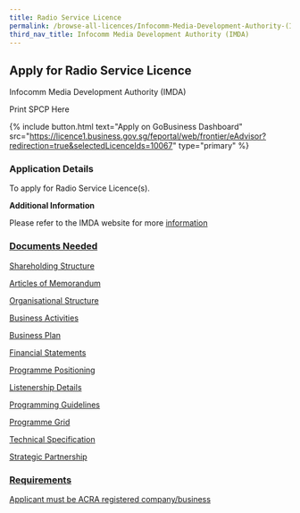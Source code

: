 ```yaml
---
title: Radio Service Licence
permalink: /browse-all-licences/Infocomm-Media-Development-Authority-(IMDA)/Radio-Service-Licence
third_nav_title: Infocomm Media Development Authority (IMDA)
---
```


## Apply for Radio Service Licence

Infocomm Media Development Authority (IMDA)

Print SPCP Here


{% include button.html text="Apply on GoBusiness Dashboard" src="https://licence1.business.gov.sg/feportal/web/frontier/eAdvisor?redirection=true&selectedLicenceIds=10067" type="primary" %}

### Application Details

<p>To apply for Radio Service Licence(s).</p>

**Additional Information**

<p>Please refer to the IMDA website for more&nbsp;<a href="https://www.imda.gov.sg/regulations-licensing-and-consultations/licensing/licences/licence-for-the-provision-of-broadcasting-services/free-to-air-nationwide-radio-service-licence" target="_blank" rel="noopener">information</p>

### Documents Needed

Shareholding Structure

Articles of Memorandum

Organisational Structure

Business Activities

Business Plan

Financial Statements

Programme Positioning

Listenership Details

Programming Guidelines

Programme Grid

Technical Specification

Strategic Partnership

### Requirements

Applicant must be ACRA registered company/business


